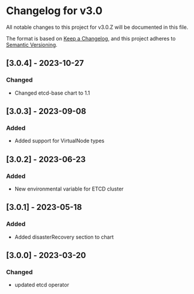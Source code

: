# Changelog for v3.0

All notable changes to this project for v3.0.Z will be documented in this file.

The format is based on [Keep a Changelog](https://keepachangelog.com/en/1.0.0/),
and this project adheres to [Semantic Versioning](https://semver.org/spec/v2.0.0.html).


## [3.0.4] - 2023-10-27

### Changed

- Changed etcd-base chart to 1.1

## [3.0.3] - 2023-09-08

### Added

- Added support for VirtualNode types

## [3.0.2] - 2023-06-23

### Added

- New environmental variable for ETCD cluster

## [3.0.1] - 2023-05-18

### Added

- Added disasterRecovery section to chart

## [3.0.0] - 2023-03-20

### Changed

- updated etcd operator
